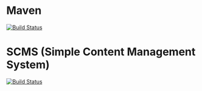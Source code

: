 # Maven
[![Build Status](https://user-images.githubusercontent.com/94693119/169599124-6bbba31b-ca93-469d-886c-3e102d5ca6cc.png)](https://maven.apache.org/guides/getting-started/index.html#maven-getting-started-guide)


# SCMS (Simple Content Management System)
[![Build Status](https://user-images.githubusercontent.com/94693119/169599690-e303d3d8-c887-4dda-be55-35ac393853cb.png)](https://github.com/lhazlewood/scms/blob/master/README.md)
